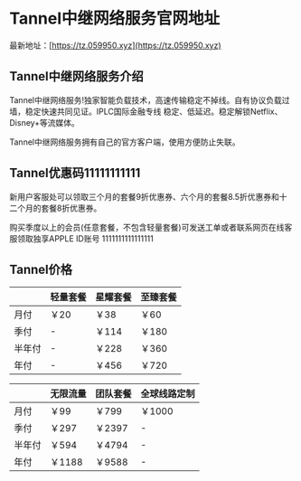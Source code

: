 # Tannel中继网络服务官网地址

最新地址：[https://tz.059950.xyz](https://tz.059950.xyz)

## Tannel中继网络服务介绍

Tannel中继网络服务!独家智能负载技术，高速传输稳定不掉线。自有协议负载过墙，稳定快速共同见证。IPLC国际金融专线 稳定、低延迟。稳定解锁Netflix、Disney+等流媒体。

Tannel中继网络服务拥有自己的官方客户端，使用方便防止失联。

## Tannel优惠码11111111111

新用户客服处可以领取三个月的套餐9折优惠券、六个月的套餐8.5折优惠券和十二个月的套餐8折优惠券。

购买季度以上的会员(任意套餐，不包含轻量套餐)可发送工单或者联系网页在线客服领取独享APPLE ID账号
1111111111111111
## Tannel价格

||轻量套餐|星耀套餐|至臻套餐|
|----|----|----|----|
|月付|￥20|￥38|￥60|
|季付|-|￥114|￥180|
|半年付|-|￥228|￥360|
|年付|-|￥456|￥720|

||无限流量|团队套餐|全球线路定制|
|----|----|----|----|
|月付|￥99|￥799|￥1000|
|季付|￥297|￥2397|-|
|半年付|￥594|￥4794|-|
|年付|￥1188|￥9588|-|
